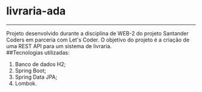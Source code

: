 # livraria-ada
<hr>
Projeto desenvolvido durante a disciplina de WEB-2 do projeto Santander Coders em parceria com Let's Coder.
O objetivo do projeto é a criação de uma REST API para um sistema de livraria.
<br>
##Tecnologias utilizadas:
<ol>
<li>Banco de dados H2;</li>
<li>Spring Boot;</li>
<li>Spring Data JPA;</li>
<li>Lombok.</li>
</ol>
